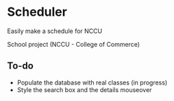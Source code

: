Scheduler
=========

Easily make a schedule for NCCU

School project (NCCU - College of Commerce)


To-do
-----
* Populate the database with real classes (in progress)
* Style the search box and the details mouseover
